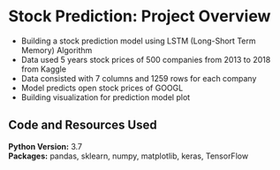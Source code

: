 # Stock Prediction: Project Overview 
* Building a stock prediction model using LSTM (Long-Short Term Memory) Algorithm
* Data used 5 years stock prices of 500 companies from 2013 to 2018 from Kaggle
* Data consisted with 7 columns and 1259 rows for each company
* Model predicts open stock prices of GOOGL
* Building visualization for prediction model plot


## Code and Resources Used 
**Python Version:** 3.7  
**Packages:** pandas, sklearn, numpy, matplotlib, keras, TensorFlow
